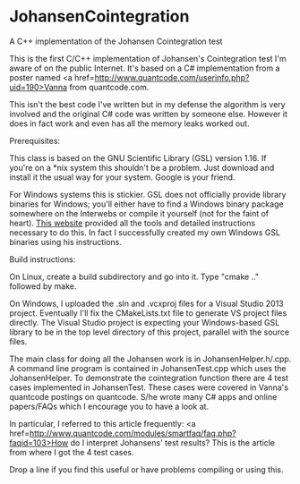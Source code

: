 # JohansenCointegration
A C++ implementation of the Johansen Cointegration test

This is the first C/C++ implementation of Johansen's Cointegration test I'm aware of on the public Internet.  It's based on a C# implementation from a poster named <a href=http://www.quantcode.com/userinfo.php?uid=190>Vanna</a> from quantcode.com.

This isn't the best code I've written but in my defense the algorithm is very involved and the original C# code was written by someone else.  However it does in fact work and even has all the memory leaks worked out.

Prerequisites:

This class is based on the GNU Scientific Library (GSL) version 1.16.  If you're on a *nix system this shouldn't be a problem.  Just download and install it the usual way for your system.  Google is your friend.

For Windows systems this is stickier.  GSL does not officially provide library binaries for Windows;  you'll either have to find a Windows binary package somewhere on the Interwebs or compile it yourself (not for the faint of heart).  <a href=http://brgladman.org/oldsite/computing/gnu_scientific_library.php>This website</a> provided all the tools and detailed instructions necessary to do this.  In fact I successfully created my own Windows GSL binaries using his instructions.

Build instructions:

On Linux, create a build subdirectory and go into it.  Type "cmake .." followed by make.

On Windows, I uploaded the .sln and .vcxproj files for a Visual Studio 2013 project.  Eventually I'll fix the CMakeLists.txt file to generate VS project files directly.  The Visual Studio project is expecting your Windows-based GSL library to be in the top level directory of this project, parallel with the source files.

The main class for doing all the Johansen work is in JohansenHelper.h/.cpp.  A command line program is contained in JohansenTest.cpp which uses the JohansenHelper.  To demonstrate the cointegration function there are 4 test cases implemented in JohansenTest.  These cases were covered in Vanna's quantcode postings on quantcode.  S/he wrote many C# apps and online papers/FAQs which I encourage you to have a look at.

In particular, I referred to this article frequently: <a href=http://www.quantcode.com/modules/smartfaq/faq.php?faqid=103>How do I interpret Johansens' test results?</a>  This is the article from where I got the 4 test cases.

Drop a line if you find this useful or have problems compiling or using this.

